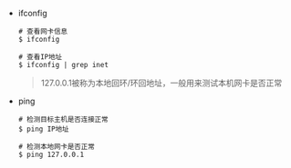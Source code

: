 * ifconfig 

  ```
  # 查看网卡信息
  $ ifconfig
  
  # 查看IP地址
  $ ifconfig | grep inet
  ```

  > 127.0.0.1被称为本地回环/环回地址，一般用来测试本机网卡是否正常

  

* ping 

  ```
  # 检测目标主机是否连接正常
  $ ping IP地址
  
  # 检测本地网卡是否正常
  $ ping 127.0.0.1
  ```

  

